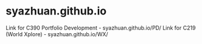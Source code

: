 # syazhuan.github.io

Link for C390 Portfolio Development - syazhuan.github.io/PD/ 
Link for C219 (World Xplore) - syazhuan.github.io/WX/ 

